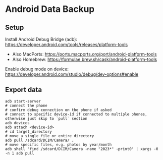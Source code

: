 # Android Data Backup

## Setup 
Install Android Debug Bridge (adb): https://developer.android.com/tools/releases/platform-tools
* Also MacPorts: https://ports.macports.org/port/android-platform-tools
* Also Homebrew: https://formulae.brew.sh/cask/android-platform-tools

Enable debug mode on device: https://developer.android.com/studio/debug/dev-options#enable

## Export data
```shell
adb start-server
# connect the phone
# confirm debug connection on the phone if asked
# connect to specific device-id if connected to multiple phones, otherwise just skip to `pull` section
adb devices
adb attach <device-id>
# cd target_directory 
# move a single file or entire directory
adb pull /sdcard/DCIM/Camera/ .
# move specific files, e.g. photos by year/month
adb shell 'find /sdcard/DCIM/Camera -name "2023*" -print0' | xargs -0 -n 1 adb pull
```
